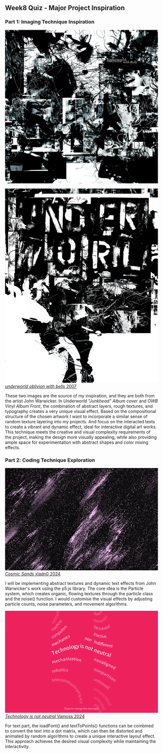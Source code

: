 ## Week8 Quiz - Major Project Inspiration
### Part 1: Imaging Technique Inspiration
![First Inspiration Image](readmeimage/01-OWB-VINYL-ALBUM-FRONT.jpg)

![Second Inspiration Image](readmeimage/04-UNDERWORLD-junkhead.jpg)
[*underworld oblivion with bells* 2007](https://a-g-i.org/user/JohnWarwicker/view/projects/)

These two images are the source of my inspiration, and they are both from the artist John Warwicker. In *Underworld "Junkhead" Album cover* and *OWB Vinyl Album Front*, the combination of abstract layers, rough textures, and typography creates a very unique visual effect. Based on the compositional structure of the chosen artwork I want to incorporate a similar sense of random texture layering into my projects. And focus on the interacted texts to create a vibrant and dynamic effect, ideal for interactive digital art works. This technique meets the creative and visual complexity requirements of the project, making the design more visually appealing, while also providing ample space for experimentation with abstract shapes and color mixing effects.

### Part 2: Coding Technique Exploration

![Particle System visual reference](readmeimage/Cosmic-Sands-xladn0.jpg)
[*Cosmic Sands* xladn0 2024](https://p5js.org/sketches/2211359/)

I will be implementing abstract textures and dynamic text effects from John Warwicker's work using the p5.js library. The core idea is the Particle system, which creates organic, flowing textures through the particle class and the noise() function. I would customise the visual effects by adjusting particle counts, noise parameters, and movement algorithms. 

![Text coding visual reference](readmeimage\Technology-is-not-neutral-Vamoss.png)
[*Technology is not neutral* Vamoss 2024](https://p5js.org/sketches/2215570/)

For text part, the loadFont() and textToPoints() functions can be combined to convert the text into a dot matrix, which can then be distorted and animated by random algorithms to create a unique interactive layout effect. This approach achieves the desired visual complexity while maintaining the interactivity.
